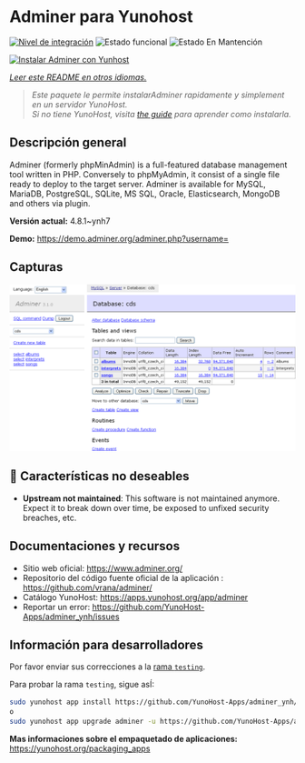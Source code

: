 <!--
Este archivo README esta generado automaticamente<https://github.com/YunoHost/apps/tree/master/tools/readme_generator>
No se debe editar a mano.
-->

# Adminer para Yunohost

[![Nivel de integración](https://apps.yunohost.org/badge/integration/adminer)](https://ci-apps.yunohost.org/ci/apps/adminer/)
![Estado funcional](https://apps.yunohost.org/badge/state/adminer)
![Estado En Mantención](https://apps.yunohost.org/badge/maintained/adminer)

[![Instalar Adminer con Yunhost](https://install-app.yunohost.org/install-with-yunohost.svg)](https://install-app.yunohost.org/?app=adminer)

*[Leer este README en otros idiomas.](./ALL_README.md)*

> *Este paquete le permite instalarAdminer rapidamente y simplement en un servidor YunoHost.*  
> *Si no tiene YunoHost, visita [the guide](https://yunohost.org/install) para aprender como instalarla.*

## Descripción general

Adminer (formerly phpMinAdmin) is a full-featured database management tool written in PHP. Conversely to phpMyAdmin, it consist of a single file ready to deploy to the target server. Adminer is available for MySQL, MariaDB, PostgreSQL, SQLite, MS SQL, Oracle, Elasticsearch, MongoDB and others via plugin.

**Versión actual:** 4.8.1~ynh7

**Demo:** <https://demo.adminer.org/adminer.php?username=>

## Capturas

![Captura de Adminer](./doc/screenshots/screenshot.png)

## :red_circle: Características no deseables

- **Upstream not maintained**: This software is not maintained anymore. Expect it to break down over time, be exposed to unfixed security breaches, etc.

## Documentaciones y recursos

- Sitio web oficial: <https://www.adminer.org/>
- Repositorio del código fuente oficial de la aplicación : <https://github.com/vrana/adminer/>
- Catálogo YunoHost: <https://apps.yunohost.org/app/adminer>
- Reportar un error: <https://github.com/YunoHost-Apps/adminer_ynh/issues>

## Información para desarrolladores

Por favor enviar sus correcciones a la [rama `testing`](https://github.com/YunoHost-Apps/adminer_ynh/tree/testing).

Para probar la rama `testing`, sigue asÍ:

```bash
sudo yunohost app install https://github.com/YunoHost-Apps/adminer_ynh/tree/testing --debug
o
sudo yunohost app upgrade adminer -u https://github.com/YunoHost-Apps/adminer_ynh/tree/testing --debug
```

**Mas informaciones sobre el empaquetado de aplicaciones:** <https://yunohost.org/packaging_apps>
